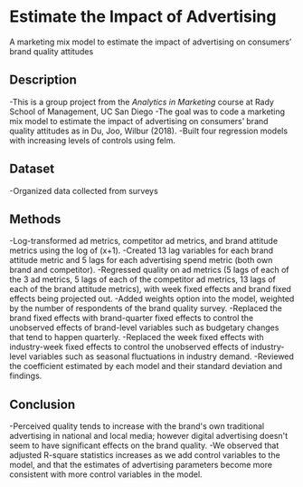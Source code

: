 # Estimate the Impact of Advertising
A marketing mix model to estimate the impact of advertising on consumers’ brand quality attitudes

## Description
-This is a group project from the *Analytics in Marketing* course at Rady School of Management, UC San Diego
-The goal was to code a marketing mix model to estimate the impact of advertising on consumers’ brand quality attitudes as in Du, Joo, Wilbur (2018).
-Built four regression models with increasing levels of controls using felm.

## Dataset
-Organized data collected from surveys

## Methods
-Log-transformed ad metrics, competitor ad metrics, and brand attitude metrics using the log of (x+1).
-Created 13 lag variables for each brand attitude metric and 5 lags for each advertising spend metric (both own brand and competitor).
-Regressed quality on ad metrics (5 lags of each of the 3 ad metrics, 5 lags of each of the competitor ad metrics, 13 lags of each of the brand attitude metrics), with week fixed effects and brand fixed effects being projected out. 
-Added weights option into the model, weighted by the number of respondents of the brand quality survey.
-Replaced the brand fixed effects with brand-quarter fixed effects to control the unobserved effects of brand-level variables such as budgetary changes that tend to happen quarterly.
-Replaced the week fixed effects with industry-week fixed effects to control the unobserved effects of industry-level variables such as seasonal fluctuations in industry demand. 
-Reviewed the coefficient estimated by each model and their standard deviation and findings. 

## Conclusion
-Perceived quality tends to increase with the brand's own traditional advertising in national and local media; however digital advertising doesn't seem to have significant effects on the brand quality.
-We observed that adjusted R-square statistics increases as we add control variables to the model, and that the estimates of advertising parameters become more consistent with more control variables in the model. 


